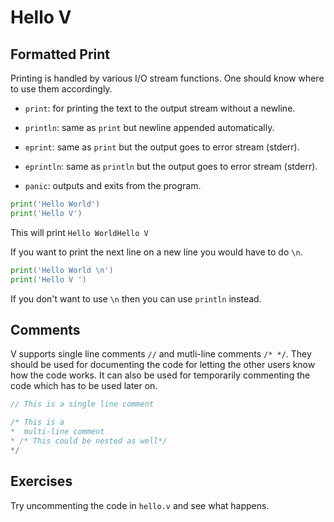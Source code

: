 # Hello V

## Formatted Print

Printing is handled by various I/O stream functions. One should know where to use them accordingly.

- `print`: for printing the text to the output stream without a newline.

- `println`: same as `print` but newline appended automatically.

- `eprint`: same as `print` but the output goes to error stream (stderr).

- `eprintln`: same as `println` but the output goes to error stream (stderr).

- `panic`: outputs and exits from the program.

```go
print('Hello World')
print('Hello V')
```

This will print `Hello WorldHello V`

If you want to print the next line on a new line you would have to do `\n`.
```go
print('Hello World \n')
print('Hello V ')
```
If you don't want to use `\n` then you can use `println` instead.

## Comments

V supports single line comments `//` and mutli-line comments `/* */`. They should be used for documenting the code for letting the other users know how the code works. It can also be used for temporarily commenting the code which has to be used later on.

```go
// This is a single line comment

/* This is a 
*  multi-line comment
* /* This could be nested as well*/
*/
```

## Exercises

Try uncommenting the code in `hello.v` and see what happens.
